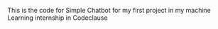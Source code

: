 This is the code for Simple Chatbot for my first project in my machine Learning internship in Codeclause
